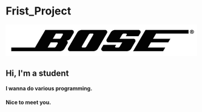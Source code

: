 # Frist_Project
![bose_logo](./images/bose_logo.png)
## Hi, I'm a student

#### I wanna do various programming.

#### Nice to meet you.
